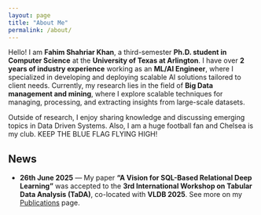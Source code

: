 ```yaml
---
layout: page
title: "About Me"
permalink: /about/
---
```


Hello! I am **Fahim Shahriar Khan**, a third-semester **Ph.D. student in Computer Science** at the **University of Texas at Arlington**. I have over **2 years of industry experience** working as an **ML/AI Engineer**, where I specialized in developing and deploying scalable AI solutions tailored to client needs. Currently, my research lies in the field of **Big Data management and mining**, where I explore scalable techniques for managing, processing, and extracting insights from large-scale datasets.

Outside of research, I enjoy sharing knowledge and discussing emerging topics in Data Driven Systems. Also, I am a huge football fan and Chelsea is my club. KEEP THE BLUE FLAG FLYING HIGH!


## News
- **26th June 2025** — My paper **“A Vision for SQL-Based Relational Deep Learning”** was accepted to the **3rd International Workshop on Tabular Data Analysis (TaDA)**, co-located with **VLDB 2025**. See more on my [Publications](/publication/) page.